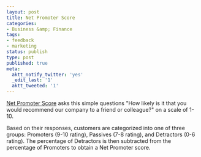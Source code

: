 ```yaml
---
layout: post
title: Net Promoter Score
categories:
- Business &amp; Finance
tags:
- feedback
- marketing
status: publish
type: post
published: true
meta:
  aktt_notify_twitter: 'yes'
  _edit_last: '1'
  aktt_tweeted: '1'
---
```

<a href="http://en.wikipedia.org/wiki/Net_Promoter">Net Promoter Score</a> asks this simple questions "How likely is it that you would recommend our company to a friend or colleague?" on a scale of 1-10.

Based on their responses, customers are categorized into one of three groups: Promoters (9-10 rating), Passives (7-8 rating), and Detractors (0-6 rating). The percentage of Detractors is then subtracted from the percentage of Promoters to obtain a Net Promoter score.
